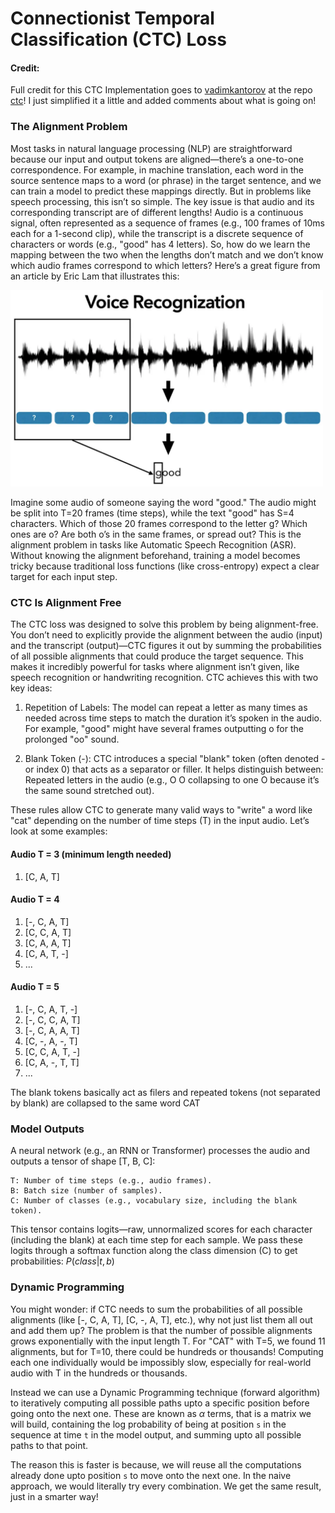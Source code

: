 # Connectionist Temporal Classification (CTC) Loss

#### Credit:
Full credit for this CTC Implementation goes to [vadimkantorov](https://github.com/vadimkantorov) at the repo [ctc](https://github.com/vadimkantorov/ctc/tree/master)! I just simplified it a little and added comments about what is going on!

### The Alignment Problem
Most tasks in natural language processing (NLP) are straightforward because our input and output tokens are aligned—there’s a one-to-one correspondence. For example, in machine translation, each word in the source sentence maps to a word (or phrase) in the target sentence, and we can train a model to predict these mappings directly. But in problems like speech processing, this isn’t so simple. The key issue is that audio and its corresponding transcript are of different lengths! Audio is a continuous signal, often represented as a sequence of frames (e.g., 100 frames of 10ms each for a 1-second clip), while the transcript is a discrete sequence of characters or words (e.g., "good" has 4 letters). So, how do we learn the mapping between the two when the lengths don’t match and we don’t know which audio frames correspond to which letters?
Here’s a great figure from an article by Eric Lam that illustrates this:

<img src="figs/ctc_loss_figure.png" alt="drawing" width="500"/>

Imagine some audio of someone saying the word "good." The audio might be split into T=20 frames (time steps), while the text "good" has S=4 characters. Which of those 20 frames correspond to the letter g? Which ones are o? Are both o’s in the same frames, or spread out? This is the alignment problem in tasks like Automatic Speech Recognition (ASR). Without knowing the alignment beforehand, training a model becomes tricky because traditional loss functions (like cross-entropy) expect a clear target for each input step.

### CTC Is Alignment Free
The CTC loss was designed to solve this problem by being alignment-free. You don’t need to explicitly provide the alignment between the audio (input) and the transcript (output)—CTC figures it out by summing the probabilities of all possible alignments that could produce the target sequence. This makes it incredibly powerful for tasks where alignment isn’t given, like speech recognition or handwriting recognition.
CTC achieves this with two key ideas:

1) Repetition of Labels: The model can repeat a letter as many times as needed across time steps to match the duration it’s spoken in the audio. For example, "good" might have several frames outputting o for the prolonged "oo" sound.

2) Blank Token (-): CTC introduces a special "blank" token (often denoted - or index 0) that acts as a separator or filler. It helps distinguish between:
Repeated letters in the audio (e.g., O O collapsing to one O because it’s the same sound stretched out).

These rules allow CTC to generate many valid ways to "write" a word like "cat" depending on the number of time steps (T) in the input audio. Let’s look at some examples:

#### Audio T = 3 (minimum length needed)

1) [C, A, T]

#### Audio T = 4

1) [-, C, A, T]
2) [C, C, A, T]
3) [C, A, A, T]
4) [C, A, T, -]
5) ...
   
#### Audio T = 5

1) [-, C, A, T, -]
2) [-, C, C, A, T]
3) [-, C, A, A, T]
4) [C, -, A, -, T]
5) [C, C, A, T, -]
6) [C, A, -, T, T]
7) ...

The blank tokens basically act as filers and repeated tokens (not separated by blank) are collapsed to the same word CAT

### Model Outputs

A neural network (e.g., an RNN or Transformer) processes the audio and outputs a tensor of shape [T, B, C]:

    T: Number of time steps (e.g., audio frames).
    B: Batch size (number of samples).
    C: Number of classes (e.g., vocabulary size, including the blank token).

This tensor contains logits—raw, unnormalized scores for each character (including the blank) at each time step for each sample. We pass these logits through a softmax function along the class dimension (C) to get probabilities:
$P(class | t, b)$

### Dynamic Programming

You might wonder: if CTC needs to sum the probabilities of all possible alignments (like [-, C, A, T], [C, -, A, T], etc.), why not just list them all out and add them up? The problem is that the number of possible alignments grows exponentially with the input length T. For "CAT" with T=5, we found 11 alignments, but for T=10, there could be hundreds or thousands! Computing each one individually would be impossibly slow, especially for real-world audio with T in the hundreds or thousands.

Instead we can use a Dynamic Programming technique (forward algorithm) to iteratively computing all possible paths upto a specific position before going onto the next one. These are known as $\alpha$ terms, that is a matrix we will build, containing the log probability of being at position ```s``` in the sequence at time ```t``` in the model output, and summing upto all possible paths to that point. 

The reason this is faster is because, we will reuse all the computations already done upto position ```s``` to move onto the next one. In the naive approach, we would literally try every combination. We get the same result, just in a smarter way!
